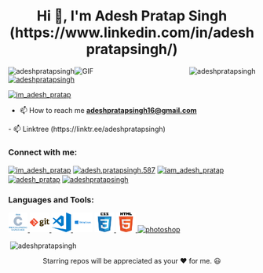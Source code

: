 <h1 align="center">Hi 👋, I'm Adesh Pratap Singh (https://www.linkedin.com/in/adeshpratapsingh/)</h1>
<p><img align="left" src="https://github-readme-stats.vercel.app/api/top-langs?username=adeshpratapsingh&show_icons=true&locale=en&layout=compact" alt="adeshpratapsingh" /></p>
<p ><img align="left" alt="GIF" src="https://raw.githubusercontent.com/hamdan-codes/hamdan-codes/master/wave.gif" width="230px" /> <img align="right" src="https://komarev.com/ghpvc/?username=adeshpratapsingh&label=Profile%20views&color=0e75b6&style=flat" alt="adeshpratapsingh" /></p>
 

<p align="left"> <a href="https://github.com/ryo-ma/github-profile-trophy"><img src="https://github-profile-trophy.vercel.app/?username=adeshpratapsingh" alt="adeshpratapsingh" /></a> </p>

<p align="left"> <a href="https://twitter.com/im_adesh_pratap" target="blank"><img src="https://img.shields.io/twitter/follow/im_adesh_pratap?logo=twitter&style=for-the-badge" alt="im_adesh_pratap" /></a> </p>

- 📫 How to reach me **adeshpratapsingh16@gmail.com**
 <p>- 📫 Linktree (https://linktr.ee/adeshpratapsingh)</p>

<h3 align="left">Connect with me:</h3>
<p align="left">
<a href="https://twitter.com/im_adesh_pratap" target="blank"><img align="center" src="https://cdn.jsdelivr.net/npm/simple-icons@3.0.1/icons/twitter.svg" alt="im_adesh_pratap" height="30" width="40" /></a>
<a href="https://fb.com/adesh.pratapsingh.587" target="blank"><img align="center" src="https://cdn.jsdelivr.net/npm/simple-icons@3.0.1/icons/facebook.svg" alt="adesh.pratapsingh.587" height="30" width="40" /></a>
<a href="https://instagram.com/iam_adesh_pratap" target="blank"><img align="center" src="https://cdn.jsdelivr.net/npm/simple-icons@3.0.1/icons/instagram.svg" alt="iam_adesh_pratap" height="30" width="40" /></a>
<a href="https://www.codechef.com/users/adesh_pratap" target="blank"><img align="center" src="https://cdn.jsdelivr.net/npm/simple-icons@3.1.0/icons/codechef.svg" alt="adesh_pratap" height="30" width="40" /></a>
<a href="https://auth.geeksforgeeks.org/user/adeshpratapsingh" target="blank"><img align="center" src="https://cdn.jsdelivr.net/npm/simple-icons@3.0.1/icons/geeksforgeeks.svg" alt="adeshpratapsingh" height="30" width="40" /></a>
</p>

<h3 align="left">Languages and Tools:</h3>
<p align="left"> <a href="https://www.cprogramming.com/" target="_blank"> <img src="https://raw.githubusercontent.com/github/explore/80688e429a7d4ef2fca1e82350fe8e3517d3494d/topics/c/c.png" alt="c" width="40" height="40"/> </a> <a href="https://git-scm.com/" target="_blank"> <img src="https://raw.githubusercontent.com/github/explore/80688e429a7d4ef2fca1e82350fe8e3517d3494d/topics/git/git.png" alt="c" width="40" height="40"/> </a><a href="https://code.visualstudio.com/" target="_blank"> <img src="https://raw.githubusercontent.com/github/explore/80688e429a7d4ef2fca1e82350fe8e3517d3494d/topics/visual-studio-code/visual-studio-code.png" alt="c" width="40" height="40"/> </a><a target="_blank"> <img src="https://raw.githubusercontent.com/github/explore/80688e429a7d4ef2fca1e82350fe8e3517d3494d/topics/windows/windows.png" alt="c" width="40" height="40"/> </a><a href="https://www.w3schools.com/css/" target="_blank"> <img src="https://raw.githubusercontent.com/github/explore/80688e429a7d4ef2fca1e82350fe8e3517d3494d/topics/css/css.png" alt="css3" width="40" height="40"/> </a> <a href="https://www.w3.org/html/" target="_blank"> <img src="https://raw.githubusercontent.com/github/explore/80688e429a7d4ef2fca1e82350fe8e3517d3494d/topics/html/html.png" alt="html5" width="40" height="40"/> </a> <a href="https://www.photoshop.com/en" target="_blank"> <img src="https://drive.google.com/file/d/12ExnxE4qq8jpn6FIAJPY83Q6rWfJV_eh/view?usp=sharing" alt="photoshop" width="40" height="40"/> </a> </p>



<p>&nbsp;<img align="center" src="https://github-readme-stats.vercel.app/api?username=adeshpratapsingh&show_icons=true&locale=en" alt="adeshpratapsingh" /></p>
<p align="center">Starring repos will be appreciated as your ❤️ for me. 😃</p>
